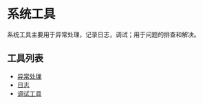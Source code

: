 # 系统工具

系统工具主要用于异常处理，记录日志，调试；用于问题的排查和解决。

## 工具列表

- [异常处理](exception.md)
- [日志](log.md)
- [调试工具](debug.md)